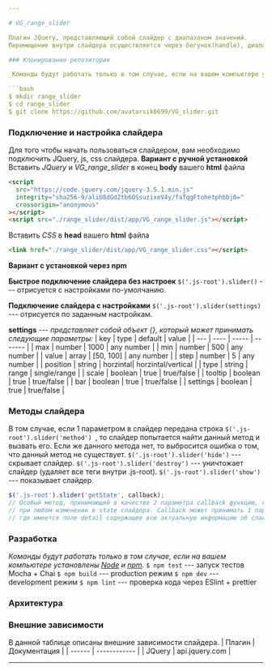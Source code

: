```yaml
---

# VG_range_slider

Плагин JQuery, представляющий собой слайдер с диапазоном значений.
Перемещение внутри слайдера осуществляется через бегунок(handle), диапазон(bar), шкалу(scale), либо через внешние настройки(settings).

### Клонирование репозитория

_Команды будут работать только в том случае, если на вашем компьютере установлен [git](https://git-scm.com/)_

```bash
$ mkdir range_slider
$ cd range_slider
$ git clone https://github.com/avatarsik6699/VG_slider.git
```

### Подключение и настройка слайдера

Для того чтобы начать пользоваться слайдером, вам необходимо подключить JQuery, js, css слайдера.
**Вариант с ручной установкой**
Вставить _JQuery_ и _VG_range_slider_ в конец **body** вашего **html** файла

```html
<script
  src="https://code.jquery.com/jquery-3.5.1.min.js"
  integrity="sha256-9/aliU8dGd2tb6OSsuzixeV4y/faTqgFtohetphbbj0="
  crossorigin="anonymous"
></script>
<script src="./range_slider/dist/app/VG_range_slider.js"></script>
```

Вставить _CSS_ в **head** вашего **html** файла

```html
<link href="./range_slider/dist/app/VG_range_slider.css"></script>
```

**Вариант с установкой через npm**

**Быстрое подключение слайдера без настроек**
`$('.js-root').slider()` --- отрисуется с настройками по-умолчанию.

**Подключение слайдера с настройками**
`$('.js-root').slider(settings)` --- отрисуется по заданным настройкам.

**settings** --- _представляет собой объект {}, который может принимать следующие параметры:_
| key | type | default | value |
| --- | ---- | ----- | ------- |
| max | number | 1000 | any number |
| min | number | 500 | any number |
| value | array | [50, 100] | any number |
| step | number | 5 | any number |
| position | string | horzintal| horzintal/vertical |
| type | string | range | single/range |
| scale | boolean | true | true/false |
| tooltip | boolean | true | true/false |
| bar | boolean | true | true/false |
| settings | boolean | true | true/false |

### Методы слайдера

В том случае, если 1 параметром в слайдер передана строка `$('.js-root').slider('method') `, то слайдер попытается найти данный метод и вызвать его. Если же данного метода нет, то выбросится ошибка о том, что данный метод не существует.
`$('.js-root').slider('hide')` --- скрывает слайдер.
`$('.js-root').slider('destroy')` --- уничтожает слайдер (удаляет все теги внутри .js-root).
`$('.js-root').slider('show')` --- показывает слайдер.

```js
$('.js-root').slider('getState', callback);
// Особый метод, принимающий в качестве 2 параметра callback функцию, которая вызывается
// при любом изменении в state слайдера. Callback может принимать 1 параметр - event,
// где имеется поле detail содержащее всю актуальную информацию об слайдере.
```

### Разработка

_Команды будут работать только в том случае, если на вашем компьютере установлены [Node](https://nodejs.org) и [npm](https://www.npmjs.com/)._
`$ npm test` --- запуск тестов Mocha + Chai
`$ npm build` --- production режим
`$ npm dev` --- development режим
`$ npm lint` --- проверка кода через ESlint + prettier

### Архитектура

### Внешние зависимости

В данной таблице описаны внешние зависимости слайдера.
| Плагин | Документация |
| ------ | ------------ |
| JQuery | api.jquery.com |

---
```

